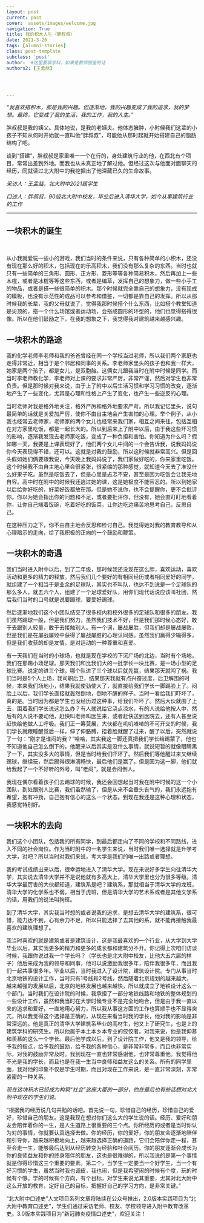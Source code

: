 ```yaml
---
layout: post
current: post
cover:  assets/images/welcome.jpg
navigation: True
title: 我的积木人生（胖叔叔）
date: 2021-3-26
tags: [alumni-stories]
class: post-template
subclass: 'post'
author:  #这里要填学科，如果是教师图鉴的话
authors2: [王孟喆]




---
```


*“我喜欢搭积木，那是我的兴趣。但逐渐地，我的兴趣变成了我的追求，我的梦想。最终，它变成了我的生活，我的工作，我的人生。”*



胖叔叔是我的姨父。具体地说，是我的老姨夫。他体态臃肿，小时候我们这辈的小孩子不知从何时开始就一直叫他“胖叔叔”，可能他从那时起就开始搭建自己的脂肪结构了吧。

谈到“搭建”，胖叔叔是家里唯一一个在行的，身处建筑行业的他，在西北有个项目，常常出差到外地。而我也从未真正地了解过他。但经过这次与他面对面聊天的经历，同就读过北大附中的我挖掘出了他深藏已久的生命故事。



*采访人：王孟喆，北大附中2021届学生*

*口述人：胖叔叔，90级北大附中校友，毕业后进入清华大学，如今从事建筑行业的工作* 

-----

## **一块积木的诞生**

<br>

从小我就爱玩一些小的游戏，我们当时的条件来说，只有各种简单的小积木，还没有现在那么好的积木，包括现在的乐高积木，我们没有那么复杂的东西。当时也就只有一些简单的三角形、圆形、正方形、菱形等等各种简易积木，然后再加上一些木棍，或者是冰棍等等这些东西，或者是编草，发挥自己的想象力，做一些小手工的物品，或者是搭一些很简单的积木。那个时候就完全靠自己的想象力，没有现成的模板，也没有示范性的成品可以参考和借鉴，一切都是靠自己的发挥。所以从那时候我的长辈，我的父母就说了，觉得我那时候搭个什么东西，比如搭个教堂知道是尖顶的，搭一个什么场馆或者运动场，会搭成圆形的环型的，他们也觉得搭得很像。所以在他们鼓励之下，在我的想象之下，我觉得我对建筑越来越感兴趣。

## **一块积木的路途**

我的化学老师李老师和我的爸爸曾经在同一个学校当过老师，所以我们两个家庭也走得非常近，相当于是个邻居和同事的关系。李老师家里头的孩子也和我一样大，她家是两个孩子，都是女儿，是双胞胎。这俩女儿跟我当时在附中时候是同学。而当时李老师教化学，李老师对上课的要求非常严厉，非常严谨，然后对学生也非常负责。但是那时候对我来说，由于上了附中以后生活习惯和学习习惯的改变，逐渐地产生了一些变化，尤其是心理和性格上产生了变化，也产生一些逆反的心理。

 

当时老师对我是格外地关注，格外严厉和格外地要求严苛。所以我记忆里头，说句最简单的话就是关爱加严厉，使你不由自主地会产生害怕的心理。举个例子，从小我也经常去老师家，老师家的两个女儿也经常来我们家，相互之间来往，包括互相在对方家里吃饭，都是一起长大的。所以到后来上了附中以后，由于我这些坏习惯的影响，逐渐我发现去老师家吃饭，变成了一种负担和害怕。你知道为什么吗？假如哪一天，我要是上课表现好了，他们两个女儿中间的一个会告诉我，说我妈妈说你今天表现得不错，还可以。这就是对我的鼓励，所以这时候就非常高兴。但是回头假如她们俩要跟我说，今天晚上我妈妈说了，我们家做好吃的，你来家里吃饭。这个时候我不由自主地心里会很紧张，很紧缩的那种感觉，就知道今天去了准没什么好果子吃。虽然是吃饭去了，但是心里是忐忑不安，甚至是因为吃饭会让我无地自容。高中时在附中的时候我还逃过她的课，这是她极度不能容忍的。所以到她家以后给你好吃的，好菜好饭都放在那。但是她不说你，也不会提醒你，更不会批评你。你以为她会指出你的问题和不足，或者要批评你，但没有，她会直盯盯地看着你，让你自己端着饭碗，吃着好吃的饭菜，让你边吃边痛苦地思考自己，反思自己。

 

在这种压力之下，你不由自主地会反思和检讨自己。我觉得她对我的教育教导和从心理暗示的走向，给了我积极的正向的一个鼓励和鞭策。

## **一块积木的奇遇**

我们当时进入附中以后，到了二年级，那时候我还没现在这么胖，喜欢运动，喜欢活动和更多的精力的释放。然后我们几个要好的有相同经历或者相同爱好的同学，就组建了一个相当于是业余的足球队，其实也不叫队，也达不到说是一个足球队的那么多人，就五六个人，组建了一个足球爱好队，用你们现代话说应该叫社团，然后我们当时的口号就是说要踢球，要爱好踢球。

 

然后逐渐地我们这个小团队结交了很多校内和校外很多的足球队和很多的朋友。我们虽然踢球一般，但是我们努力，虽然我们技术不好，但是我们那时候心态好，敢于去跟别人较量，敢于去接触别人。有一个词，屡战屡胜，但我们却是屡战屡败，但是我们是在屡战屡败中获得了屡战屡胜的心理认同感。虽然我们赢得少输得多，但是我们收获的却是友情，是对运动的一种尊重和喜爱。

 

有一天我们在当时的小球场，也就是现在学校的下沉广场的北边，当时有个场地，我们在那踢小场足球。那天我们和比我们大的一批学长一块比赛，是一场小型的足球比赛。说定的进三个球，哪个队进了三个球以后就先赢，结果那天就闯了祸。我们当时是5个人上场，我司职后卫，结果那天我就有点兴奋过度，后卫解围的时候，本来我们场地小，结果我就使劲使大了，就直接给我们学长一脚踢脸上了。闷脸上以后，我们学长直接就轰然倒地，倒地不醒的样子。当时一看给我们吓坏了，真的是。当时因为都是学生也没经历过这种事，给我们吓坏了。然后大伙就围了上去，围着我们学长说这怎么办？有人就说给它浇点凉水，有的人说给他按人中，然后有的人说不要动他，赶快叫老师叫医生来，或者赶快送到医院去，还有人甚至说赶快给他做人工呼吸。我们正一筹莫展，大伙都在叽叽喳喳的不可开交的时候，我们学长就跟睡醒觉后一样，伸了伸胳膊，捂着脸就醒了过来，醒了以后，突然就说了一句：“刚才是谁闷的我？”哈哈，其实我这一脚还真把我们学长给踢蒙了，他也不知道他自己怎么倒下的。他醒来以后其实是没什么事情，就说短暂的就像眼睛黑了一下，其实没多大的事情，但是当时给我们吓坏了。然后我们等他醒过来又继续踢球，继续玩，然后踢得很淋漓畅快，最后他们是赢了。但是因为这一脚，他们就给我起了一个不好听的外号，叫“老闷”，就是会闷倒人。

 

我现在偶尔看着孩子们去踢球的时候，我还会回想起当时我在附中时候的这一个小团队，到处跟别人比赛，我们虽然输了，但是从来不会垂头丧气的，我们永远抱有希望，抱有冲劲，自己抱有信心的这么一个状态。到现在我还是这种心理和状态，我感觉特别好。

## **一块积木的去向**

我们这个小团队，包括我的所有同学，到最后都走向了不同的学校和不同路线，进入不同的社会岗位。作为当时附中的一名学生来说，当时我们唯一选择就是升学考大学，对吧？所以当时对我们来说，考大学是我们的唯一出路或者理想。

 

我的考试成绩出来以后，很幸运地进入了清华大学。现在来说好多学生向往清华大学，其实说去清华大学并不是说他就有多高大上，清华大学里也分为很多等级。清华大学最厉害的大伙都知道，建筑系是吧？建筑系，那就相当于清华大学的龙班，清华大学的化学系也不弱，相当于虎班，但是清华大学的艺术系或者是其他文学系的话，用我们的说法叫狗班。

 

到了清华大学，其实我当时想的或者说我的追求，是想去清华大学的建筑系，很可惜，能力达不到，心有余力不足，所以只能选择了去其他的系，就不能再接触我最喜欢的建筑理想了。

 

我当时喜欢的就是建筑或者是建筑设计，这是我最喜欢的一个行业，从大学到大学毕业以后，其实我更多的精力和更多的成长都和建筑分不开。你记得上次咱们访谈时候，我跟你说过我一个学长吗？（学长也是北大附中校友，比他大五六届的样子）他后来成为我的领导和同事，他可以说激励我很多年，陪伴我很多年，而且我们一起共事很多年。毕业以后，当时我进入了设计院，建筑设计院。专门从事当时北京地铁的设计工作，当时只有1号线和2号线，然后随着北京规划的越来越大，越来越强的发展以后，北京的地铁发展也越来越快，所以就成立了地铁设计这么一个部门。当时我们在设计院的时候，我承担了一部分地铁线路和地铁的整体规划的一些设计工作，虽然和我当时在大学时候专业不是完全地吻合，但是由于我一直以来的追求和爱好，一直地用心努力，所以我从事这方面的工作也算顺手也不显得突兀，所以我觉得这个选择是正确的，从现在来看当时我的学长，他对我的影响是非常深远的。他是真正的清华大学建筑系毕业的高材生，他又上了研究生，也是上的建筑学科的研究生。所以他属于本土本乡本专业的佼佼者。对我来说，他是我仰慕和羡慕的这么一个学长。最后他学成以后，到了设计院工作，他又是我的领导，给予我的指点，给予我的鼓励，给予我的各种信心，是非常非常多，而且也非常实际，对我的鼓励非常及时。我到现在一直也非常感谢他，也非常尊重他。我觉得他不光是我的学长，而且也是在我一生当中良师和益友这么的关系。所有的同学里面，我对他的印象不仅是学生时期，而且对现在工作来说，是一直非常深刻，非常紧密的一种关系。

 

*现在这块积木已经成为构筑“社会”这座大厦的一部分，他在最后也有些话想对北大附中现在的学生们说。*

 

“根据我的经历说几句共勉的话吧。首先说一句，珍惜自己的经历，珍惜自己的爱好，珍惜自己的朋友。这是我现在想对你们这么大的学生说的话。经历、爱好和朋友会陪伴着你的一生，是人生道路上很重要的三个点。你所经历的或者是当时你认为对的事情，你就要认真选择去做。你的经历，你的爱好，你的朋友会逐渐地陪伴和引导你，越来越积极地向上，越来越选择正确的道路，它们会陪伴你走一程，甚至会走一生，能够最后达到从经历转变为经验和社会阅历。你的朋友逐渐会成长为你的良师益友和你的终身陪伴的朋友，这也是很难得的，所以我说的是第一个事情就是你得珍惜这三个重要的要素。第二个，当学生一定要当一个好学生，当一个有好习惯的学生，虽然当时我也调皮，我也闹，但是我希望闹的时候有个度，玩的时候有个够。学的时候有个方向，有个目标，对学生来说尤其重要，尤其对北大附中这么开放的教育，定好自己的目标，把握好自己的学习方向，是非常关键。”



“北大附中口述史”人文项目系列文章将陆续在公众号推出，2.0版本实践项目为“北大附中教育口述史”，学生们通过采访老师、校友、学校领导进入附中教育改革史。3.0版本实践项目为“新冠肺炎疫情口述史”，欢迎关注！

